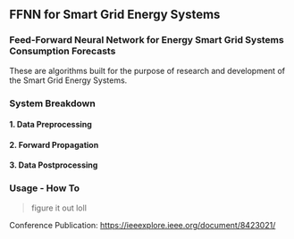 ##  FFNN for Smart Grid Energy Systems
### Feed-Forward Neural Network for Energy Smart Grid Systems Consumption Forecasts

These are algorithms built for the purpose of research and development of the Smart Grid Energy Systems.

### System Breakdown

#### 1. Data Preprocessing
#### 2. Forward Propagation
#### 3. Data Postprocessing

### Usage - How To
> figure it out loll

Conference Publication: https://ieeexplore.ieee.org/document/8423021/
